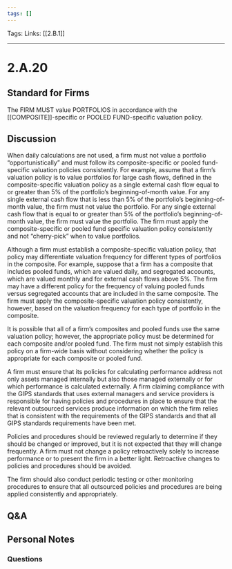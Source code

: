 ```yaml
---
tags: []
---
```

Tags: 
Links: [[2.B.1]]
___
# 2.A.20
## Standard for Firms
The FIRM MUST value PORTFOLIOS in accordance with the [[COMPOSITE]]-specific or POOLED FUND-specific valuation policy.
## Discussion
When daily calculations are not used, a firm must not value a portfolio “opportunistically” and must follow its composite-specific or pooled fund-specific valuation policies consistently. For example, assume that a firm’s valuation policy is to value portfolios for large cash flows, defined in the composite-specific valuation policy as a single external cash flow equal to or greater than 5% of the portfolio’s beginning-of-month value. For any single external cash flow that is less than 5% of the portfolio’s beginning-of-month value, the firm must not value the portfolio. For any single external cash flow that is equal to or greater than 5% of the portfolio’s beginning-of-month value, the firm must value the portfolio. The firm must apply the composite-specific or pooled fund specific valuation policy consistently and not “cherry-pick” when to value portfolios.

Although a firm must establish a composite-specific valuation policy, that policy may differentiate valuation frequency for different types of portfolios in the composite. For example, suppose that a firm has a composite that includes pooled funds, which are valued daily, and segregated accounts, which are valued monthly and for external cash flows above 5%. The firm may have a different policy for the frequency of valuing pooled funds versus segregated accounts that are included in the same composite. The firm must apply the composite-specific valuation policy consistently, however, based on the valuation frequency for each type of portfolio in the composite.

It is possible that all of a firm’s composites and pooled funds use the same valuation policy; however, the appropriate policy must be determined for each composite and/or pooled fund. The firm must not simply establish this policy on a firm-wide basis without considering whether the policy is appropriate for each composite or pooled fund.

A firm must ensure that its policies for calculating performance address not only assets managed internally but also those managed externally or for which performance is calculated externally. A firm claiming compliance with the GIPS standards that uses external managers and service providers is responsible for having policies and procedures in place to ensure that the relevant outsourced services produce information on which the firm relies that is consistent with the requirements of the GIPS standards and that all GIPS standards requirements have been met.

Policies and procedures should be reviewed regularly to determine if they should be changed or improved, but it is not expected that they will change frequently. A firm must not change a policy retroactively solely to increase performance or to present the firm in a better light. Retroactive changes to policies and procedures should be avoided.

The firm should also conduct periodic testing or other monitoring procedures to ensure that all outsourced policies and procedures are being applied consistently and appropriately.
## Q&A

## Personal Notes

### Questions